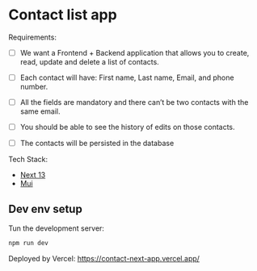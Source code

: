 # Contact list app

Requirements:

- [ ] We want a Frontend + Backend application that allows you to create, read, update and delete a list of contacts. 
- [ ] Each contact will have: First name, Last name, Email, and phone number. 
- [ ] All the fields are mandatory and there can’t be two contacts with the same email. 
- [ ] You should be able to see the history of edits on those contacts. 
- [ ] The contacts will be persisted in the database


Tech Stack:

- [Next 13](https://nextjs.org/docs/getting-started)
- [Mui](https://mui.com/)

## Dev env setup

Tun the development server:

```bash
npm run dev
```

Deployed by Vercel: https://contact-next-app.vercel.app/

